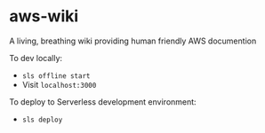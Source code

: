 # aws-wiki

A living, breathing wiki providing human friendly AWS documention

To dev locally:

- `sls offline start`
- Visit `localhost:3000`

To deploy to Serverless development environment:

- `sls deploy`
